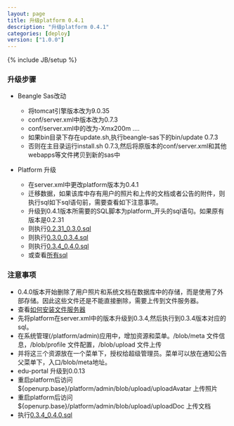 ```yaml
---
layout: page
title: 升级platform 0.4.1
description: "升级platform 0.4.1"
categories: [deploy]
version: ["1.0.0"]
---
```

{% include JB/setup %}

### 升级步骤

* Beangle Sas改动

  - 将tomcat引擎版本改为9.0.35
  - conf/server.xml中版本改为0.7.3
  - conf/server.xml中的<JvmArgs opts="-Xmx200m ...."/>改为<Options>-Xmx200m ....</Options>
  - 如果bin目录下存在update.sh,执行beangle-sas下的bin/update 0.7.3
  - 否则在主目录运行install.sh 0.7.3,然后将原版本的conf/server.xml和其他webapps等文件拷贝到新的sas中

* Platform 升级

  - 在server.xml中更改platform版本为0.4.1
  - 迁移数据，如果该库中存有用户的照片和上传的文档或者公告的附件，则执行sql如下sql语句前，需要查看如下注意事项。
  - 升级到0.4.1版本所需要的SQL脚本为platform_开头的sql语句。如果原有版本是0.2.31
  - 则执行[0.2.31_0.3.0.sql](/model/ddl/platform/migrate/0.2.31_0.3.0.sql)
  - 则执行[0.3.0_0.3.4.sql](/model/ddl/platform/migrate/0.3.0_0.3.4.sql)
  - 则执行[0.3.4_0.4.0.sql](/model/ddl/platform/migrate/0.3.4_0.4.0.sql)
  - 或查看[所有sql](/model/ddl/index.html)

### 注意事项
  - 0.4.0版本开始删除了用户照片和系统文档在数据库中的存储，而是使用了外部存储。因此这些文件还是不能直接删除，需要上传到文件服务器。
  - 查看[如何安装文件服务器](/deploy/micdn.html)
  - 先将platform在server.xml中的版本升级到0.3.4,然后执行到0.3.4版本对应的sql。
  - 在系统管理(/platform/admin)应用中，增加资源和菜单。/blob/meta 文件信息，/blob/profile 文件配置，/blob/upload 文件上传
  - 并将这三个资源放在一个菜单下，授权给超级管理员。菜单可以放在通知公告父菜单下，入口/blob/meta地址。
  - edu-portal 升级到0.0.13
  - 重启platform后访问${openurp.base}/platform/admin/blob/upload/uploadAvatar 上传照片
  - 重启platform后访问${openurp.base}/platform/admin/blob/upload/uploadDoc 上传文档
  - 执行[0.3.4_0.4.0.sql](/model/ddl/platform/migrate/0.3.4_0.4.0.sql)

